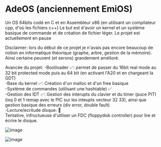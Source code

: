 # AdeOS (anciennement EmiOS)
Un OS 64bits codé en C et en Assembleur x86 (en utilisant un compilateur cpp, d'où les fichiers c++)
Le but est d'avoir un kernel et un système basique de commande et de création de fichier léger.
Le projet est actuellement en pause

Disclaimer: lors du début de ce projet je n'avais pas encore beaucoup de notion en informatique théorique (graphe, arbre, gestion de la mémoire). Ainsi certaine peuvent (et serons) grandement amélioré.

Avancée du projet:
-Bootloader ✅: permet de passer du 16bit real mode au 32 bit protected mode puis au 64 bit (en activant l'A20 et en chargeant la GDT) <br>
-Base du kernel ✅: Création d'un malloc et d'un free basique <br>
-Système de commandes (utilisant une hashtable) ✅ <br>
-Gestion des IDT  ✅: Gestion des interupts du clavier et du timer (puce PIT) (isq 0 et 1 remap avec le PIC sur les inteupts vecteur 32 33), ainsi que gestion basique des erreurs (div error, double fault) <br>
-Lecture/ecritude disque: 🚧 <br> Tentative, infructueuse d'utiliser un FDC (floppydisk controller) pour lire et écrire le disque.

![image](https://github.com/AdilOub/AdeOS/assets/57142734/9724936b-6f71-4132-8c31-5e9623104f65)

![image](https://github.com/AdilOub/AdeOS/assets/57142734/bc728ada-5d29-45f8-b41d-cb11deae2a6e)
